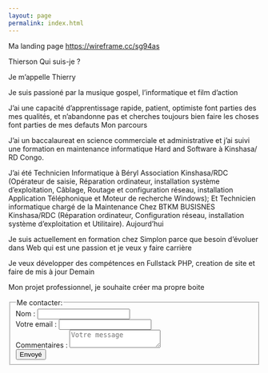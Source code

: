 ```yaml
---
layout: page
permalink: index.html
---
```


Ma landing page
https://wireframe.cc/sg94as



Thierson
Qui suis-je ?

Je m’appelle Thierry

Je suis passioné par la musique gospel, l’informatique et film d’action

J’ai une capacité d’apprentissage rapide, patient, optimiste font parties des mes qualités, et n’abandonne pas et cherches toujours bien faire les choses font parties de mes defauts
Mon parcours

J’ai un baccalaureat en science commerciale et administrative et j’ai suivi une formation en maintenance informatique Hard and Software à Kinshasa/ RD Congo.

J’ai été Technicien Informatique à Béryl Association Kinshasa/RDC
(Opérateur de saisie, Réparation ordinateur, installation système d’exploitation,
Câblage, Routage et configuration réseau, installation Application Téléphonique et
Moteur de recherche Windows);
Et Technicien informatique chargé de la Maintenance Chez BTKM BUSISNES
Kinshasa/RDC (Réparation ordinateur, Configuration réseau, installation système
d’exploitation et Utilitaire).
Aujourd’hui

Je suis actuellement en formation chez Simplon parce que besoin d’évoluer dans Web qui est une passion et je veux y faire carrière

Je veux développer des compétences en Fullstack PHP, creation de site et faire de mis à jour
Demain

Mon projet professionnel, je souhaite créer ma propre boite


<section>
<form action="https://formspree.io/mbuyithierry@gmail.com"
      method="POST">
      <fieldset>
        <legend>Me contacter:</legend>
        <div class="nom">Nom :
            <input type="text" name="name">
        </div>
        <div class="email">Votre email :
            <input type="email" name="_replyto">
        </div>
        <div class="texte">
            Commentaires :
            <textarea name="message" placeholder="Votre message"></textarea>
        </div>
    <div class="submit">
        <input type="submit" value="Envoyé">
    </div>
    </fieldset>
</form>
</section>
